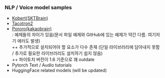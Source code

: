 ### NLP / Voice model samples  
  
- [Kobert(SKTBrain)](https://github.com/SKTBrain/KoBERT)
- [Tacotron2](https://pytorch.org/hub/nvidia_deeplearningexamples_tacotron2/)
- [Pororo(kakaobrain)](https://github.com/kakaobrain/pororo)  
: 예제들의 차이가 있음(문서 파일 예제와 GitHub에 있는 예제가 약간 다름. 여기저기 에러도 발생)  
++ 추가적으로 설치되어야 할 요소가 다수 존재 (단일 라이브러리에 담아내지 못함 / 추가로 필요한 라이브러리도 설치하기 쉽지 않음)  
++ 파이토치 버전이 1.6 기준으로 꽤 outdate  
- Pytorch Text / Audio tutorials
- HuggingFace related models (will be updated)
